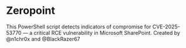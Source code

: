 # Zeropoint
This PowerShell script detects indicators of compromise for CVE-2025-53770 — a critical RCE vulnerability in Microsoft SharePoint.  Created by @n1chr0x and @BlackRazer67
